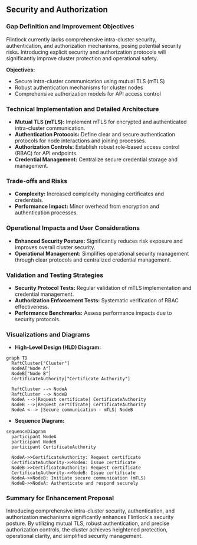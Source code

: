 ## Security and Authorization

### Gap Definition and Improvement Objectives

Flintlock currently lacks comprehensive intra-cluster security, authentication, and authorization mechanisms, posing potential security risks. Introducing explicit security and authorization protocols will significantly improve cluster protection and operational safety.

**Objectives:**

* Secure intra-cluster communication using mutual TLS (mTLS)
* Robust authentication mechanisms for cluster nodes
* Comprehensive authorization models for API access control

### Technical Implementation and Detailed Architecture

* **Mutual TLS (mTLS):** Implement mTLS for encrypted and authenticated intra-cluster communication.
* **Authentication Protocols:** Define clear and secure authentication protocols for node interactions and joining processes.
* **Authorization Controls:** Establish robust role-based access control (RBAC) for API endpoints.
* **Credential Management:** Centralize secure credential storage and management.

### Trade-offs and Risks

* **Complexity:** Increased complexity managing certificates and credentials.
* **Performance Impact:** Minor overhead from encryption and authentication processes.

### Operational Impacts and User Considerations

* **Enhanced Security Posture:** Significantly reduces risk exposure and improves overall cluster security.
* **Operational Management:** Simplifies operational security management through clear protocols and centralized credential management.

### Validation and Testing Strategies

* **Security Protocol Tests:** Regular validation of mTLS implementation and credential management.
* **Authorization Enforcement Tests:** Systematic verification of RBAC effectiveness.
* **Performance Benchmarks:** Assess performance impacts due to security protocols.

### Visualizations and Diagrams

* **High-Level Design (HLD) Diagram:**

```mermaid
graph TD
  RaftCluster["Cluster"]
  NodeA["Node A"]
  NodeB["Node B"]
  CertificateAuthority["Certificate Authority"]

  RaftCluster --> NodeA
  RaftCluster --> NodeB
  NodeA -->|Request certificate| CertificateAuthority
  NodeB -->|Request certificate| CertificateAuthority
  NodeA <--> |Secure communication - mTLS| NodeB
```

* **Sequence Diagram:**

```mermaid
sequenceDiagram
  participant NodeA
  participant NodeB
  participant CertificateAuthority

  NodeA->>CertificateAuthority: Request certificate
  CertificateAuthority->>NodeA: Issue certificate
  NodeB->>CertificateAuthority: Request certificate
  CertificateAuthority->>NodeB: Issue certificate
  NodeA->>NodeB: Initiate secure communication (mTLS)
  NodeB->>NodeA: Authenticate and respond securely
```

### Summary for Enhancement Proposal

Introducing comprehensive intra-cluster security, authentication, and authorization mechanisms significantly enhances Flintlock's security posture. By utilizing mutual TLS, robust authentication, and precise authorization controls, the cluster achieves heightened protection, operational clarity, and simplified security management.
